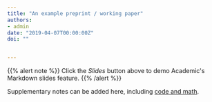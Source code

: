 ```yaml
---
title: "An example preprint / working paper"
authors:
- admin
date: "2019-04-07T00:00:00Z"
doi: ""


---
```


{{% alert note %}}
Click the *Slides* button above to demo Academic's Markdown slides feature.
{{% /alert %}}

Supplementary notes can be added here, including [code and math](https://sourcethemes.com/academic/docs/writing-markdown-latex/).
